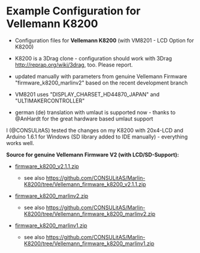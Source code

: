# Example Configuration for Vellemann K8200
* Configuration files for **Vellemann K8200** (with VM8201 - LCD Option for K8200)
* K8200 is a 3Drag clone - configuration should work with 3Drag http://reprap.org/wiki/3drag, too. Please report.

* updated manually with parameters from genuine Vellemann Firmware "firmware_k8200_marlinv2" based on the recent development branch

* VM8201 uses "DISPLAY_CHARSET_HD44870_JAPAN" and "ULTIMAKERCONTROLLER"
* german (de) translation with umlaut is supported now - thanks to @AnHardt for the great hardware based umlaut support

I (@CONSULitAS) tested the changes on my K8200 with 20x4-LCD and Arduino 1.6.1 for Windows (SD library added to IDE manually) - everything works well.

**Source for genuine Vellemann Firmware V2 (with LCD/SD-Support):**
* [firmware_k8200_v2.1.1.zip](http://www.k8200.eu/downloads/files/downloads/firmware_k8200_v2.1.1.zip)
  * see also https://github.com/CONSULitAS/Marlin-K8200/tree/Vellemann_firmware_k8200_v2.1.1.zip

* [firmware_k8200_marlinv2.zip](http://www.k8200.eu/downloads/files/downloads/firmware_k8200_marlinv2.zip)
  * see also https://github.com/CONSULitAS/Marlin-K8200/tree/Vellemann_firmware_k8200_marlinv2.zip

* [firmware_k8200_marlinv1.zip](http://www.k8200.eu/downloads/files/downloads/firmware_k8200_marlinv1.zip)
  * see also https://github.com/CONSULitAS/Marlin-K8200/tree/Vellemann_firmware_k8200_marlinv1.zip
